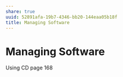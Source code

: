 ```yaml
---
share: true
uuid: 52891afa-19b7-4346-bb20-144eaa05b18f
title: Managing Software
---
```

# Managing Software
Using CD page 168